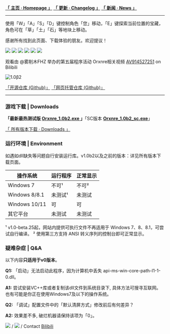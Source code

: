 **[「 主页 · Homepage 」](https://orxnre.github.io/) [「 更新 · Changelog 」](https://orxnre.github.io/c) [「 新闻 · News 」](https://orxnre.github.io/n)**

****

使用「W」「A」「S」「D」键控制角色「您」移动，「E」键探索当前位置的宝藏，角色可在「草」「土」「石」等地块上移动。

感谢所有找到此页面、下载体验的朋友。欢迎提议！

![](https://img.shields.io/badge/语言-铁锈-cf8832)
![](https://img.shields.io/badge/进度-已新建文件夹-90ce5c)
![](https://img.shields.io/badge/协议-倒过来的协议-2faadf)
![](https://img.shields.io/badge/最新版本-自己找-7379af)
![](https://img.shields.io/badge/下次更新日期-∅-9965af)
![](https://img.shields.io/badge/最长更新间隔-296-444444)

观看由 @雾削木FHZ 举办的第五届程序活动 Orxnre相关视频 [AV914527251](https://b23.tv/av914527251) on Bilibili

![](https://img.itch.zone/aW1nLzEyOTk2NDc2LnBuZw==/original/414qlJ.png "1.0β2")

[「开源仓库 (Github)」](https://github.com/Xnye/Orxnre) [「网页托管仓库 (Github)」](https://github.com/Orxnre/orxnre.github.io)

****

### 游戏下载 | Downloads

**「最新最热测试版 [Orxnre_1.0b2.exe ](https://github.com/Xnye/Orxnre/releases/download/v1.0-beta.2/Orxnre_1.0b2.exe)」**「SC版本 **[Orxnre_1.0b2_sc.exe](https://github.com/Xnye/Orxnre/releases/download/v1.0-beta.2/Orxnre_1.0b2_sc.exe)**」

[「 所有版本下载 · Downloads 」](https://orxnre.github.io/d)

### 运行环境 | Environment

如遇如dll缺失等问题自行安装运行库。v1.0b2以及之前的版本：详见所有版本下载页面。

操作系统     | 运行程序 | 正常显示
-------- | ----- | -----
Windows 7  | 不可¹ | 不可²
Windows 8/8.1  | 未测试¹ | 未测试
Windows 10/11  | 可 | 可
其它平台 | 未测试 | 未测试

¹ v1.0-beta.25起，网站内提供可执行文件不再适用于 Windows 7、8、8.1，可尝试自行编译。
² 使用第三方支持 ANSI 转义序列的控制台即可正常显示。

### 疑难杂症 | Q&A

以下内容**只适用于v0版本**。

**Q1:** 「启动」无法启动此程序，因为计算机中丢失 api-ms-win-core-path-l1-1-0.dll。

**A1:** 尝试安装VC++库或者复制该dll文件到系统目录下, 具体方法可搜寻互联网。也有可能是你正在使用Windows7及以下的操作系统。

**Q2:** 「调试」配置文件中的「默认清屏方式」修改前后有何差异？

**A2:** 效果差不多, 破烂机器请保持该项为「0」。

![](https://badges.toozhao.com/badges/01GS58QJQJFWKEXSF496KM0VQN/green.svg) / ![](https://img.shields.io/github/downloads/Xnye/Orxnre/total?label=Downloads&style=flat-square) / Contact [Bilibili](https://space.bilibili.com/357881808)

